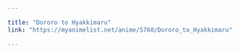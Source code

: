 ```yaml
---

title: "Dororo to Hyakkimaru"
link: "https://myanimelist.net/anime/5760/Dororo_to_Hyakkimaru"

---
```

